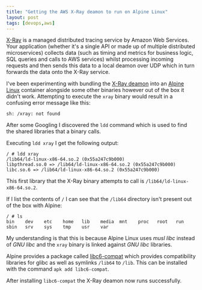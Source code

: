 ```yaml
---
title: "Getting the AWS X-Ray deamon to run on Alpine Linux"
layout: post
tags: [devops,aws]
---
```


[X-Ray](https://aws.amazon.com/xray/) is a managed distributed tracing service by Amazon Web Services. Your application (whether it's a single API or made up of multiple distributed microservices) collects data (such as timing and metrics for business logic, SQL queries and calls to AWS services) whilst processing incoming requests and then sends this data to a local deamon over UDP which in turn forwards the data onto the X-Ray service.

I've been experimenting with bundling the [X-Ray deamon](http://docs.aws.amazon.com/xray/latest/devguide/xray-daemon.html) into an [Alpine Linux](https://alpinelinux.org/) container alongside some other binaries however out of the box it didn't work. Attempting to execute the `xray` binary would result in a confusing error message like this:

```
sh: /xray: not found
```

After some Googling I discovered the `ldd` command which is used to find the shared libraries that a binary calls.

Executing `ldd xray` I get the following output:

```
/ # ldd xray
/lib64/ld-linux-x86-64.so.2 (0x55a247c9b000)
libpthread.so.0 => /lib64/ld-linux-x86-64.so.2 (0x55a247c9b000)
libc.so.6 => /lib64/ld-linux-x86-64.so.2 (0x55a247c9b000)
```

This first library that the X-Ray binary attempts to call is `/lib64/ld-linux-x86-64.so.2`.

If I list the contents of `/` I can see that the `/lib64` directory isn't present out of the box with Alpine:

```
/ # ls
bin    dev    etc    home   lib    media  mnt    proc   root   run    sbin   srv    sys    tmp    usr    var
```

My understanding is that this is because Alpine Linux uses _musl libc_ instead of _GNU libc_ and the `xray` binary is linked against _GNU libc_ libraries.

Alpine provides a package called [libc6-compat](https://pkgs.alpinelinux.org/package/edge/main/x86/libc6-compat) which provides compatibility libraries for glibc as well as symlinks `/lib64` to `/lib`. This can be installed with the command `apk add libc6-compat`.

After installing `libc6-compat` the X-Ray deamon now runs successfully.
